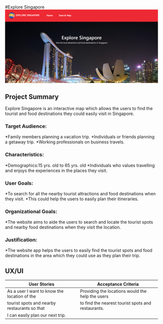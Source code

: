 #Explore Singapore
![Explore Singapore](images/exploresg.png)

<h2> Project Summary</h2>
Explore Singapore is an interactive map which allows the users to find the tourist and food destinations they could easily visit in Singapore.
<h3>Target Audience:</h3>
*Family members planning a vacation trip.
*Individuals or friends planning a getaway trip.
*Working professionals on business travels.
<h3>Characteristics:</h3>
*Demographics:15 yrs. old to 65 yrs. old
*Individuals who values travelling and enjoys the experiences in the places they visit.
<h3>User Goals:</h3>
*To search for all the nearby tourist attractions and food destinations when they visit.
*This could help the users to easily plan their itineraries.
<h3>Organizational Goals:</h3>
*The website aims to aide the users to search and locate the tourist spots and nearby food destinations when they visit the location.
<h3>Justification:</h3>
*The website app helps the users to easily find the tourist spots and food destinations in the area which they could use as they plan their trip.
<h2>UX/UI</h2>

|                 User Stories                 |                Acceptance Criteria                 |
| -------------------------------------------- | ---------------------------------------------------|
| As a user I want to know the location of the | Providing the locations would the help the users   |
| tourist spots and nearby restaurants so that | to find the nearest tourist spots and restaurants. |
| I can easily plan our next trip.             |                                                    |



